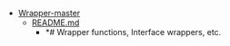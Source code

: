 - <a href = "E:\Node_projects\Node_Way\ArchivTSH_2\ArhivTimur_2\Wrapper-master\cat.Wrapper-master\dir.Wrapper-master.md">Wrapper-master</a>
    - <a href = "E:\Node_projects\Node_Way\ArchivTSH_2\ArhivTimur_2\Wrapper-master\README.md">README.md</a>
        - *# Wrapper functions, Interface wrappers, etc.
